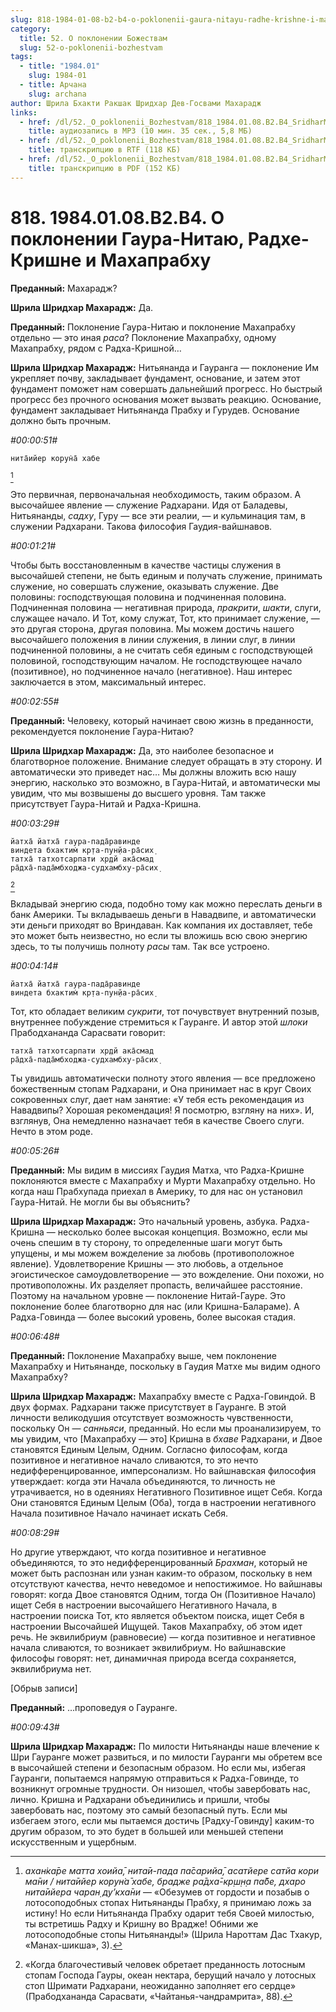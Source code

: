 ```yaml
---
slug: 818-1984-01-08-b2-b4-o-poklonenii-gaura-nitayu-radhe-krishne-i-mahaprabhu
category:
  title: 52. О поклонении Божествам
  slug: 52-o-poklonenii-bozhestvam
tags:
  - title: "1984.01"
    slug: 1984-01
  - title: Арчана
    slug: archana
author: Шрила Бхакти Ракшак Шридхар Дев-Госвами Махарадж
links:
  - href: /dl/52._O_poklonenii_Bozhestvam/818_1984.01.08.B2.B4_SridharMj_O_poklonenii_Gaura-Nitayu_Radhe-Krishne_i_Mahaprabhu.mp3
    title: аудиозапись в MP3 (10 мин. 35 сек., 5,8 МБ)
  - href: /dl/52._O_poklonenii_Bozhestvam/818_1984.01.08.B2.B4_SridharMj_O_poklonenii_Gaura-Nitayu_Radhe-Krishne_i_Mahaprabhu.rtf
    title: транскрипцию в RTF (118 КБ)
  - href: /dl/52._O_poklonenii_Bozhestvam/818_1984.01.08.B2.B4_SridharMj_O_poklonenii_Gaura-Nitayu_Radhe-Krishne_i_Mahaprabhu.pdf
    title: транскрипцию в PDF (152 КБ)
---
```


# 818. 1984.01.08.B2.B4. О поклонении Гаура-Нитаю, Радхе-Кришне и Махапрабху

**Преданный:** Махарадж?

**Шрила Шридхар Махарадж:** Да.

**Преданный:** Поклонение Гаура-Нитаю и поклонение Махапрабху отдельно — это иная *раса*? Поклонение Махапрабху, одному Махапрабху, рядом с Радха-Кришной…

**Шрила Шридхар Махарадж:** Нитьянанда и Гауранга — поклонение Им укрепляет почву, закладывает фундамент, основание, и затем этот фундамент поможет нам совершать дальнейший прогресс. Но быстрый прогресс без прочного основания может вызвать реакцию. Основание, фундамент закладывает Нитьянанда Прабху и Гурудев. Основание должно быть прочным.

*#00:00:51#*

    нита̄ийер корун̇а̄ хабе
[^_ftn1]

Это первичная, первоначальная необходимость, таким образом. А высочайшее явление — служение Радхарани. Идя от Баладевы, Нитьянанды, *садху*, Гуру — все эти реалии, — и кульминация там, в служении Радхарани. Такова философия Гаудия-вайшнавов.

*#00:01:21#*

Чтобы быть восстановленным в качестве частицы служения в высочайшей степени, не быть единым и получать служение, принимать служение, но совершать служение, оказывать служение. Две половины: господствующая половина и подчиненная половина. Подчиненная половина — негативная природа, *пракрити*, *шакти*, слуги, служащее начало. И Тот, кому служат, Тот, кто принимает служение, — это другая сторона, другая половина. Мы можем достичь нашего высочайшего положения в линии служения, в линии слуг, в линии подчиненной половины, а не считать себя единым с господствующей половиной, господствующим началом. Не господствующее начало (позитивное), но подчиненное начало (негативное). Наш интерес заключается в этом, максимальный интерес.

*#00:02:55#*

**Преданный:** Человеку, который начинает свою жизнь в преданности, рекомендуется поклонение Гаура-Нитаю?

**Шрила Шридхар Махарадж:** Да, это наиболее безопасное и благотворное положение. Внимание следует обращать в эту сторону. И автоматически это приведет нас… Мы должны вложить всю нашу энергию, насколько это возможно, в Гаура-Нитай, и автоматически мы увидим, что мы возвышены до высшего уровня. Там также присутствует Гаура-Нитай и Радха-Кришна.

*#00:03:29#*

    йатха̄ йатха̄ гаура-пада̄равинде
    виндета бхактим̇ кр̣та-пун̣йа-ра̄сих̣
    татха̄ татхотсарпати хр̣дй ака̄смад
    ра̄дха̄-пада̄мбходжа-судхамбху-ра̄сих̣
[^_ftn2]

Вкладывай энергию сюда, подобно тому как можно переслать деньги в банк Америки. Ты вкладываешь деньги в Навадвипе, и автоматически эти деньги приходят во Вриндаван. Как компания их доставляет, тебе это может быть неизвестно, но если ты вложишь всю свою энергию здесь, то ты получишь полноту *расы* там. Так все устроено.

*#00:04:14#*

    йатха̄ йатха̄ гаура-пада̄равинде
    виндета бхактим̇ кр̣та-пун̣йа-ра̄сих̣

Тот, кто обладает великим *сукрити*, тот почувствует внутренний позыв, внутреннее побуждение стремиться к Гауранге. И автор этой *шлоки* Прабодхананда Сарасвати говорит:

    татха̄ татхотсарпати хр̣дй ака̄смад
    ра̄дха̄-пада̄мбходжа-судхамбху-ра̄сих̣

Ты увидишь автоматически полноту этого явления — все предложено божественным стопам Радхарани, и Она принимает нас в круг Своих сокровенных слуг, дает нам занятие: «У тебя есть рекомендация из Навадвипы? Хорошая рекомендация! Я посмотрю, взгляну на них». И, взглянув, Она немедленно назначает тебя в качестве Своего слуги. Нечто в этом роде.

*#00:05:26#*

**Преданный:** Мы видим в миссиях Гаудия Матха, что Радха-Кришне поклоняются вместе с Махапрабху и Мурти Махапрабху отдельно. Но когда наш Прабхупада приехал в Америку, то для нас он установил Гаура-Нитай. Не могли бы вы объяснить?

**Шрила Шридхар Махарадж:** Это начальный уровень, азбука. Радха-Кришна — несколько более высокая концепция. Возможно, если мы очень спешим в ту сторону, то определенные шаги могут быть упущены, и мы можем вожделение за любовь (противоположное явление). Удовлетворение Кришны — это любовь, а отдельное эгоистическое самоудовлетворение — это вожделение. Они похожи, но противоположны. Их разделяет пропасть, величайшее расстояние. Поэтому на начальном уровне — поклонение Нитай-Гауре. Это поклонение более благотворно для нас (или Кришна-Балараме). А Радха-Говинда — более высокий уровень, более высокая стадия.

*#00:06:48#*

**Преданный:** Поклонение Махапрабху выше, чем поклонение Махапрабху и Нитьянанде, поскольку в Гаудия Матхе мы видим одного Махапрабху?

**Шрила Шридхар Махарадж:** Махапрабху вместе с Радха-Говиндой. В двух формах. Радхарани также присутствует в Гауранге. В этой личности великодушия отсутствует возможность чувственности, поскольку Он — *санньяси*, преданный. Но если мы проанализируем, то мы увидим, что [Махапрабху — это] Кришна в *бхаве* Радхарани, и Двое становятся Единым Целым, Одним. Согласно философам, когда позитивное и негативное начало сливаются, то это нечто недифференцированное, имперсонализм. Но вайшнавская философия утверждает: когда эти Начала объединяются, то личность не утрачивается, но в одеяниях Негативного Позитивное ищет Себя. Когда Они становятся Единым Целым (Оба), тогда в настроении негативного Начала позитивное Начало начинает искать Себя.

*#00:08:29#*

Но другие утверждают, что когда позитивное и негативное объединяются, то это недифференцированный *Брахман*, который не может быть распознан или узнан каким-то образом, поскольку в нем отсутствуют качества, нечто неведомое и непостижимое. Но вайшнавы говорят: когда Двое становятся Одним, тогда Он (Позитивное Начало) ищет Себя в настроении высочайшего Негативного Начала, в настроении поиска Тот, кто является объектом поиска, ищет Себя в настроении Высочайшей Ищущей. Таков Махапрабху, об этом идет речь. Не эквилибриум (равновесие) — когда позитивное и негативное начала сливаются, то возникает эквилибриум. Но вайшнавские философы говорят: нет, динамичная природа всегда сохраняется, эквилибриума нет.

[Обрыв записи]

**Преданный:** …проповедуя о Гауранге.

*#00:09:43#*

**Шрила Шридхар Махарадж:** По милости Нитьянанды наше влечение к Шри Гауранге может развиться, и по милости Гауранги мы обретем все в высочайшей степени и безопасным образом. Но если мы, избегая Гауранги, попытаемся напрямую отправиться к Радха-Говинде, то возникнут огромные трудности. Он низошел, чтобы завербовать нас, лично. Кришна и Радхарани объединились и пришли, чтобы завербовать нас, поэтому это самый безопасный путь. Если мы избегаем этого, если мы пытаемся достичь [Радху-Говинду] каким-то другим образом, то это будет в большей или меньшей степени искусственным и ущербным.



[^_ftn1]: *ахан̇ка̄ре матта хоийа̄, нита̄и-пада па̄сарийа̄, асатйере сатйа кори ма̄ни / нита̄ийер корун̇а̄ хабе, брадже ра̄дха̄-кр̣ш̣н̣а па̄бе, дхаро нита̄ийера чаран̣ ду’кха̄ни* — «Обезумев от гордости и позабыв о лотосоподобных стопах Нитьянанды Прабху, я принимаю ложь за истину! Но если Нитьянанда Прабху одарит тебя Своей милостью, ты встретишь Радху и Кришну во Врадже! Обними же лотосоподобные стопы Нитьянанды!» (Шрила Нароттам Дас Тхакур, «Манах-шикша», 3).

[^_ftn2]: «Когда благочестивый человек обретает преданность лотосным стопам Господа Гауры, океан нектара, берущий начало у лотосных стоп Шримати Радхарани, неожиданно заполняет его сердце» (Прабодхананда Сарасвати, «Чайтанья-чандрамрита», 88).

